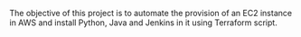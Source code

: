 The objective of this project is to automate the provision of an EC2 instance in AWS and install Python, Java and Jenkins in it using Terraform script. 
